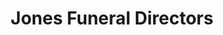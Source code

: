 ---
title: "Jones Funeral Directors"
url: /kingston-upon-hull/jones-funeral-directors/
shop: funeral directors
---